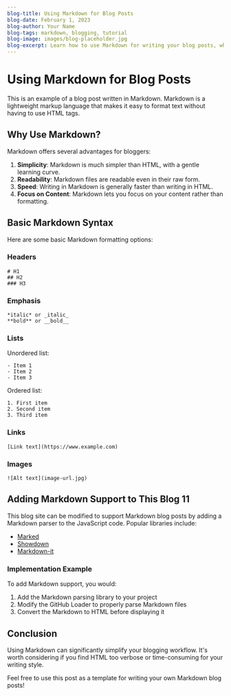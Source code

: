 ```yaml
---
blog-title: Using Markdown for Blog Posts
blog-date: February 1, 2023
blog-author: Your Name
blog-tags: markdown, blogging, tutorial
blog-image: images/blog-placeholder.jpg
blog-excerpt: Learn how to use Markdown for writing your blog posts, which can be easier than using HTML for many writers.
---
```


# Using Markdown for Blog Posts

This is an example of a blog post written in Markdown. Markdown is a lightweight markup language that makes it easy to format text without having to use HTML tags.

## Why Use Markdown?

Markdown offers several advantages for bloggers:

1. **Simplicity**: Markdown is much simpler than HTML, with a gentle learning curve.
2. **Readability**: Markdown files are readable even in their raw form.
3. **Speed**: Writing in Markdown is generally faster than writing in HTML.
4. **Focus on Content**: Markdown lets you focus on your content rather than formatting.

## Basic Markdown Syntax

Here are some basic Markdown formatting options:

### Headers

```
# H1
## H2
### H3
```

### Emphasis

```
*italic* or _italic_
**bold** or __bold__
```

### Lists

Unordered list:
```
- Item 1
- Item 2
- Item 3
```

Ordered list:
```
1. First item
2. Second item
3. Third item
```

### Links

```
[Link text](https://www.example.com)
```

### Images

```
![Alt text](image-url.jpg)
```

## Adding Markdown Support to This Blog 11

This blog site can be modified to support Markdown blog posts by adding a Markdown parser to the JavaScript code. Popular libraries include:

- [Marked](https://marked.js.org/)
- [Showdown](http://showdownjs.com/)
- [Markdown-it](https://markdown-it.github.io/)

### Implementation Example

To add Markdown support, you would:

1. Add the Markdown parsing library to your project
2. Modify the GitHub Loader to properly parse Markdown files
3. Convert the Markdown to HTML before displaying it

## Conclusion

Using Markdown can significantly simplify your blogging workflow. It's worth considering if you find HTML too verbose or time-consuming for your writing style.

Feel free to use this post as a template for writing your own Markdown blog posts! 